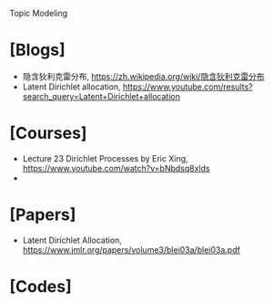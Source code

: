 Topic Modeling


# [Blogs]
+ 隐含狄利克雷分布, https://zh.wikipedia.org/wiki/隐含狄利克雷分布
+ Latent Dirichlet allocation, https://www.youtube.com/results?search_query=Latent+Dirichlet+allocation


# [Courses]
+ Lecture 23 Dirichlet Processes by Eric Xing, https://www.youtube.com/watch?v=bNbdsq8xlds
+ 

# [Papers]
+ Latent Dirichlet Allocation, https://www.jmlr.org/papers/volume3/blei03a/blei03a.pdf


# [Codes]

